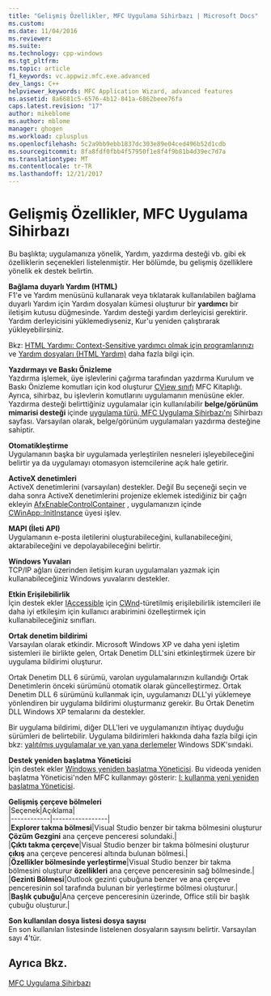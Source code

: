 ```yaml
---
title: "Gelişmiş Özellikler, MFC Uygulama Sihirbazı | Microsoft Docs"
ms.custom: 
ms.date: 11/04/2016
ms.reviewer: 
ms.suite: 
ms.technology: cpp-windows
ms.tgt_pltfrm: 
ms.topic: article
f1_keywords: vc.appwiz.mfc.exe.advanced
dev_langs: C++
helpviewer_keywords: MFC Application Wizard, advanced features
ms.assetid: 8a6681c5-6576-4b12-841a-6862beee76fa
caps.latest.revision: "17"
author: mikeblome
ms.author: mblome
manager: ghogen
ms.workload: cplusplus
ms.openlocfilehash: 5c2a9bb9ebb1837dc303e89e04ced496b52d1cdb
ms.sourcegitcommit: 8fa8fdf0fbb4f57950f1e8f4f9b81b4d39ec7d7a
ms.translationtype: MT
ms.contentlocale: tr-TR
ms.lasthandoff: 12/21/2017
---
```

# <a name="advanced-features-mfc-application-wizard"></a>Gelişmiş Özellikler, MFC Uygulama Sihirbazı
Bu başlıkta; uygulamanıza yönelik, Yardım, yazdırma desteği vb. gibi ek özelliklerin seçenekleri listelenmiştir. Her bölümde, bu gelişmiş özelliklere yönelik ek destek belirtin.  
  
 **Bağlama duyarlı Yardım (HTML)**  
 F1'e ve Yardım menüsünü kullanarak veya tıklatarak kullanılabilen bağlama duyarlı Yardım için Yardım dosyaları kümesi oluşturur bir **yardımcı** bir iletişim kutusu düğmesinde. Yardım desteği yardım derleyicisi gerektirir. Yardım derleyicisini yüklemediyseniz, Kur'u yeniden çalıştırarak yükleyebilirsiniz.  
  
 Bkz: [HTML Yardımı: Context-Sensitive yardımcı olmak için programlarınızı](../../mfc/html-help-context-sensitive-help-for-your-programs.md) ve [Yardım dosyaları (HTML Yardım)](../../ide/help-files-html-help.md) daha fazla bilgi için.  
  
 **Yazdırmayı ve Baskı Önizleme**  
 Yazdırma işlemek, üye işlevlerini çağırma tarafından yazdırma Kurulum ve Baskı Önizleme komutları için kod oluşturur [CView sınıfı](../../mfc/reference/cview-class.md) MFC Kitaplığı. Ayrıca, sihirbaz, bu işlevlerin komutlarını uygulamanın menüsüne ekler. Yazdırma desteği belirttiğiniz uygulamalar için kullanılabilir **belge/görünüm mimarisi desteği** içinde [uygulama türü, MFC Uygulama Sihirbazı'nı](../../mfc/reference/application-type-mfc-application-wizard.md) Sihirbazı sayfası. Varsayılan olarak, belge/görünüm uygulamaları yazdırma desteğine sahiptir.  
  
 **Otomatikleştirme**  
 Uygulamanın başka bir uygulamada yerleştirilen nesneleri işleyebileceğini belirtir ya da uygulamayı otomasyon istemcilerine açık hale getirir.  
  
 **ActiveX denetimleri**  
 ActiveX denetimlerini (varsayılan) destekler. Değil Bu seçeneği seçin ve daha sonra ActiveX denetimlerini projenize eklemek istediğiniz bir çağrı ekleyin [AfxEnableControlContainer](ole-initialization.md#afxenablecontrolcontainer) , uygulamanızın içinde [CWinApp::InitInstance](../../mfc/reference/cwinapp-class.md#initinstance) üyesi işlev.  
  
 **MAPI (İleti API)**  
 Uygulamanın e-posta iletilerini oluşturabileceğini, kullanabileceğini, aktarabileceğini ve depolayabileceğini belirtir.  
  
 **Windows Yuvaları**  
 TCP/IP ağları üzerinden iletişim kuran uygulamaları yazmak için kullanabileceğiniz Windows yuvalarını destekler.  
  
 **Etkin Erişilebilirlik**  
 İçin destek ekler [IAccessible](http://msdn.microsoft.com/library/windows/desktop/dd318466) için [CWnd](../../mfc/reference/cwnd-class.md)-türetilmiş erişilebilirlik istemcileri ile daha iyi etkileşim için kullanıcı arabirimini özelleştirmek için kullanabileceğiniz sınıfları.  
  
 **Ortak denetim bildirimi**  
 Varsayılan olarak etkindir. Microsoft Windows XP ve daha yeni işletim sistemleri ile birlikte gelen, Ortak Denetim DLL'sini etkinleştirmek üzere bir uygulama bildirimi oluşturur.  
  
 Ortak Denetim DLL 6 sürümü, varolan uygulamalarınızın kullandığı Ortak Denetimlerin önceki sürümünü otomatik olarak güncelleştirmez. Ortak Denetim DLL 6 sürümünü kullanmak için, uygulamanızı DLL'yi yüklemeye yönlendiren bir uygulama bildirimi oluşturmanız gerekir. Bu Ortak Denetim DLL Windows XP temalarını da destekler.  
  
 Bir uygulama bildirimi, diğer DLL'leri ve uygulamanızın ihtiyaç duyduğu sürümleri de belirtebilir. Uygulama bildirimleri hakkında daha fazla bilgi için bkz: [yalıtılmış uygulamalar ve yan yana derlemeler](http://msdn.microsoft.com/library/dd408052) Windows SDK'sındaki.  
  
 **Destek yeniden başlatma Yöneticisi**  
 İçin destek ekler [Windows yeniden başlatma Yöneticisi](http://msdn.microsoft.com/library/windows/desktop/aa373680\(v=vs.85\).aspx). Bu videoda yeniden başlatma Yöneticisi'nden MFC kullanmayı gösterir: [I: kullanma yeni yeniden başlatma Yöneticisi](http://msdn.microsoft.com/vstudio/ee886407).  
  
 **Gelişmiş çerçeve bölmeleri**  
 |Seçenek|Açıklama|  
|------------|-----------------|  
|**Explorer takma bölmesi**|Visual Studio benzer bir takma bölmesini oluşturur **Çözüm Gezgini** ana çerçeve penceresi solundaki.|  
|**Çıktı takma çerçeve**|Visual Studio benzer bir takma bölmesini oluşturur **çıkış** ana çerçeve penceresi altında bulunan bölmesi.|  
|**Özellikler bölmesinde yerleştirme**|Visual Studio benzer bir takma bölmesini oluşturur **özellikleri** ana çerçeve penceresinin sağ bölmesinde.|  
|**Gezinti Bölmesi**|Outlook gezinti çubuğuna benzer ve ana çerçeve penceresinin sol tarafında bulunan bir yerleştirme bölmesi oluşturur.|  
|**Başlık çubuğu**|Ana çerçeve penceresinin üzerinde, Office stili bir başlık çubuğu oluşturur.|  
  
 **Son kullanılan dosya listesi dosya sayısı**  
 En son kullanılan listesinde listelenen dosyaların sayısını belirtir. Varsayılan sayı 4'tür.  
  
## <a name="see-also"></a>Ayrıca Bkz.  
 [MFC Uygulama Sihirbazı](../../mfc/reference/mfc-application-wizard.md)

